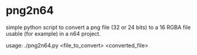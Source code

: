 # png2n64
simple python script to convert a png file (32 or 24 bits) to a 16 RGBA file usable (for example) in a n64 project.

usage:
./png2n64.py <file_to_convert> <converted_file>
